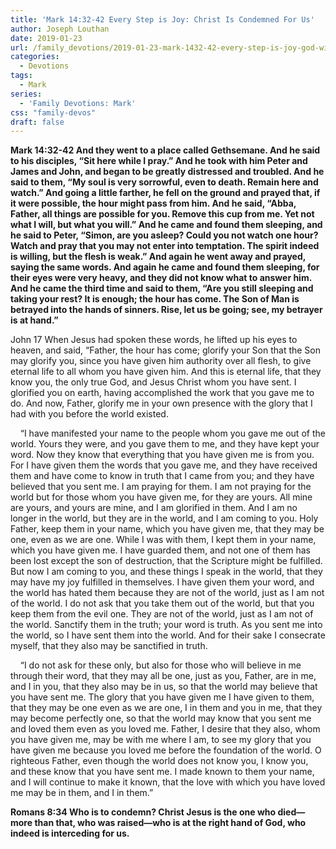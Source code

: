 ```yaml
---
title: 'Mark 14:32-42 Every Step is Joy: Christ Is Condemned For Us'
author: Joseph Louthan
date: 2019-01-23
url: /family_devotions/2019-01-23-mark-1432-42-every-step-is-joy-god-will.md/
categories:
  - Devotions
tags:
  - Mark
series:
  - 'Family Devotions: Mark'
css: "family-devos"
draft: false
---
```

**Mark 14:32-42 And they went to a place called Gethsemane. And he said to his disciples, “Sit here while I pray.” And he took with him Peter and James and John, and began to be greatly distressed and troubled. And he said to them, “My soul is very sorrowful, even to death. Remain here and watch.” And going a little farther, he fell on the ground and prayed that, if it were possible, the hour might pass from him. And he said, “Abba, Father, all things are possible for you. Remove this cup from me. Yet not what I will, but what you will.” And he came and found them sleeping, and he said to Peter, “Simon, are you asleep? Could you not watch one hour? Watch and pray that you may not enter into temptation. The spirit indeed is willing, but the flesh is weak.” And again he went away and prayed, saying the same words. And again he came and found them sleeping, for their eyes were very heavy, and they did not know what to answer him. And he came the third time and said to them, “Are you still sleeping and taking your rest? It is enough; the hour has come. The Son of Man is betrayed into the hands of sinners. Rise, let us be going; see, my betrayer is at hand.”**


John 17 When Jesus had spoken these words, he lifted up his eyes to heaven, and said, “Father, the hour has come; glorify your Son that the Son may glorify you, since you have given him authority over all flesh, to give eternal life to all whom you have given him. And this is eternal life, that they know you, the only true God, and Jesus Christ whom you have sent. I glorified you on earth, having accomplished the work that you gave me to do. And now, Father, glorify me in your own presence with the glory that I had with you before the world existed.

    “I have manifested your name to the people whom you gave me out of the world. Yours they were, and you gave them to me, and they have kept your word. Now they know that everything that you have given me is from you. For I have given them the words that you gave me, and they have received them and have come to know in truth that I came from you; and they have believed that you sent me. I am praying for them. I am not praying for the world but for those whom you have given me, for they are yours. All mine are yours, and yours are mine, and I am glorified in them. And I am no longer in the world, but they are in the world, and I am coming to you. Holy Father, keep them in your name, which you have given me, that they may be one, even as we are one. While I was with them, I kept them in your name, which you have given me. I have guarded them, and not one of them has been lost except the son of destruction, that the Scripture might be fulfilled. But now I am coming to you, and these things I speak in the world, that they may have my joy fulfilled in themselves. I have given them your word, and the world has hated them because they are not of the world, just as I am not of the world. I do not ask that you take them out of the world, but that you keep them from the evil one. They are not of the world, just as I am not of the world. Sanctify them in the truth; your word is truth. As you sent me into the world, so I have sent them into the world. And for their sake I consecrate myself, that they also may be sanctified in truth.

    “I do not ask for these only, but also for those who will believe in me through their word, that they may all be one, just as you, Father, are in me, and I in you, that they also may be in us, so that the world may believe that you have sent me. The glory that you have given me I have given to them, that they may be one even as we are one, I in them and you in me, that they may become perfectly one, so that the world may know that you sent me and loved them even as you loved me. Father, I desire that they also, whom you have given me, may be with me where I am, to see my glory that you have given me because you loved me before the foundation of the world. O righteous Father, even though the world does not know you, I know you, and these know that you have sent me. I made known to them your name, and I will continue to make it known, that the love with which you have loved me may be in them, and I in them.”

**Romans 8:34 Who is to condemn? Christ Jesus is the one who died—more than that, who was raised—who is at the right hand of God, who indeed is interceding for us.**